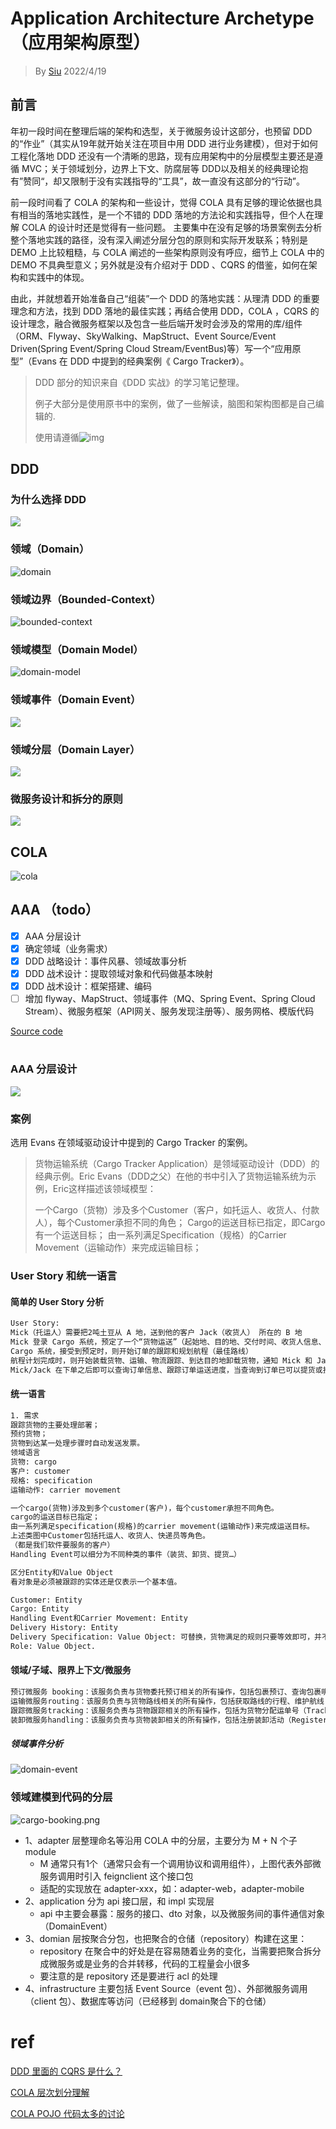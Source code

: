 # Application Architecture Archetype（应用架构原型）
> By [Siu]() 2022/4/19



## 前言

年初一段时间在整理后端的架构和选型，关于微服务设计这部分，也预留 DDD 的“作业”（其实从19年就开始关注在项目中用 DDD 进行业务建模），但对于如何工程化落地 DDD 还没有一个清晰的思路，现有应用架构中的分层模型主要还是遵循 MVC；关于领域划分，边界上下文、防腐层等 DDD以及相关的经典理论抱有”赞同“，却又限制于没有实践指导的“工具”，故一直没有这部分的“行动”。

前一段时间看了 COLA 的架构和一些设计，觉得 COLA 具有足够的理论依据也具有相当的落地实践性，是一个不错的 DDD 落地的方法论和实践指导，但个人在理解 COLA 的设计时还是觉得有一些问题。 主要集中在没有足够的场景案例去分析整个落地实践的路径，没有深入阐述分层分包的原则和实际开发联系；特别是 DEMO 上比较粗糙，与 COLA 阐述的一些架构原则没有呼应，细节上 COLA 中的 DEMO 不具典型意义；另外就是没有介绍对于 DDD 、CQRS 的借鉴，如何在架构和实践中的体现。

由此，并就想着开始准备自己“组装”一个 DDD 的落地实践：从理清 DDD 的重要理念和方法，找到 DDD 落地的最佳实践；再结合使用 DDD，COLA ，CQRS 的设计理念，融合微服务框架以及包含一些后端开发时会涉及的常用的库/组件（ORM、Flyway、SkyWalking、MapStruct、Event Source/Event Driven(Spring Event/Spring Cloud Stream/EventBus)等）写一个“应用原型”（Evans 在 DDD 中提到的经典案例《 Cargo Tracker》）。



> DDD 部分的知识来自《DDD 实战》的学习笔记整理。
>
> 例子大部分是使用原书中的案例，做了一些解读，脑图和架构图都是自己编辑的.
>
> 使用请遵循![img](./assets/CC-BY-NC-ND.png)





## DDD

### 为什么选择 DDD

![](assets/why-DDD.svg)

### 领域（Domain）

![domain](assets/domain.svg)

### 领域边界（Bounded-Context）

![bounded-context](assets/bounded-context.svg)

### 领域模型（Domain Model）

![domain-model](assets/domain-model.svg)



### 领域事件（Domain Event）

![](assets/domain-event.svg)

### 领域分层（Domain Layer）

![](assets/DDD-layer-arch.svg)

### 微服务设计和拆分的原则

![](assets/微服务设计和拆分的原则.svg)

## COLA



![cola](assets/cola-layer-arch.png)



## AAA （todo）



- [x] AAA 分层设计
- [x] 确定领域（业务需求）
- [x] DDD 战略设计：事件风暴、领域故事分析
- [x] DDD 战术设计：提取领域对象和代码做基本映射
- [x] DDD 战术设计：框架搭建、编码
- [ ] 增加 flyway、MapStruct、领域事件（MQ、Spring Event、Spring Cloud Stream）、微服务框架（API网关、服务发现注册等）、服务网格、模版代码

[Source code](https://github.com/siu91/cargo-tracker)

# 

### AAA 分层设计

![](assets/AAA.svg)

### 案例

选用 Evans 在领域驱动设计中提到的 Cargo Tracker 的案例。

> 货物运输系统（Cargo Tracker Application）是领域驱动设计（DDD）的经典示例。Eric Evans（DDD之父）在他的书中引入了货物运输系统为示例，Eric这样描述该领域模型：
>
> 一个Cargo（货物）涉及多个Customer（客户，如托运人、收货人、付款人），每个Customer承担不同的角色；
> Cargo的运送目标已指定，即Cargo有一个运送目标；
> 由一系列满足Specification（规格）的Carrier Movement（运输动作）来完成运输目标；



### User Story 和统一语言

#### 简单的 User Story 分析

```txt
User Story:
Mick（托运人）需要把2吨土豆从 A 地，送到他的客户 Jack（收货人） 所在的 B 地
Mick 登录 Cargo 系统，预定了一个“货物运送”（起始地、目的地、交付时间、收货人信息、货物信息）
Cargo 系统，接受到预定时，则开始订单的跟踪和规划航程（最佳路线）
航程计划完成时，则开始装载货物、运输、物流跟踪、到达目的地卸载货物，通知 Mick 和 Jack （提货、电子发票等）。
Mick/Jack 在下单之后即可以查询订单信息、跟踪订单运送进度，当查询到订单已可以提货或接收到通知即可提货。
```

#### 统一语言

```txt
1. 需求
跟踪货物的主要处理部署；
预约货物；
货物到达某一处理步骤时自动发送发票。
领域语言
货物: cargo
客户: customer
规格: specification
运输动作: carrier movement

一个cargo(货物)涉及到多个customer(客户)，每个customer承担不同角色。
cargo的运送目标已指定；
由一系列满足specification(规格)的carrier movement(运输动作)来完成运送目标。
上述类图中Customer包括托运人、收货人、快递员等角色。
（都是我们软件要服务的客户）
Handling Event可以细分为不同种类的事件（装货、卸货、提货…）

区分Entity和Value Object
看对象是必须被跟踪的实体还是仅表示一个基本值。

Customer: Entity
Cargo: Entity
Handling Event和Carrier Movement: Entity
Delivery History: Entity
Delivery Specification: Value Object: 可替换，货物满足的规则只要等效即可，并不一定需要是某一个id的规则。
Role: Value Object.
```



#### 领域/子域、限界上下文/微服务

```txt
预订微服务 booking：该服务负责与货物委托预订相关的所有操作，包括包裹预订、查询包裹明细、包裹行程制订等等，还有发布CargoBookedEvent和CargoRoutedEvent领域事件，以及订阅CargoHandledEvent事件消息等等。
运输微服务routing：该服务负责与货物路线相关的所有操作，包括获取路线的行程、维护航线（Maintain Voyages）等等。
跟踪微服务tracking：该服务负责与货物跟踪相关的所有操作，包括为货物分配运单号（TrackingNumber）、跟踪货物路线，还有订阅CargoRoutedEvent和CargoHandledEvent事件消息。
装卸微服务handling：该服务负责与货物装卸相关的所有操作，包括注册装卸活动（Register Handling Activity）、查询装卸活动历史记录等等。
```

##### 领域事件分析

![domain-event](assets/domain-event.png)



### 领域建模到代码的分层

![cargo-booking.png](assets/cargo-booking.png)

- 1、adapter 层整理命名等沿用 COLA 中的分层，主要分为 M + N 个子 module
  - M 通常只有1个（通常只会有一个调用协议和调用组件），上图代表外部微服务调用时引入 feignclient 这个接口包
  - 适配的实现放在 adapter-xxx，如：adapter-web，adapter-mobile
- 2、application 分为 api 接口层，和 impl 实现层
  - api 中主要会暴露：服务的接口、dto 对象，以及微服务间的事件通信对象（DomainEvent）
- 3、domian 层按聚合分包，也把聚合的仓储（repository）构建在这里：
  - repository 在聚合中的好处是在容易随着业务的变化，当需要把聚合拆分成微服务或是业务的合并转移，代码的工程量会小很多
  - 要注意的是 repository 还是要进行 acl 的处理
- 4、infrastructure 主要包括 Event Source（event 包）、外部微服务调用（client 包）、数据库等访问（已经移到 domain聚合下的仓储）



# ref

[DDD 里面的 CQRS 是什么？](https://www.51cto.com/article/644144.html)

[COLA 层次划分理解](https://github.com/alibaba/COLA/issues/203)

[COLA POJO 代码太多的讨论](https://github.com/alibaba/COLA/issues/271)
